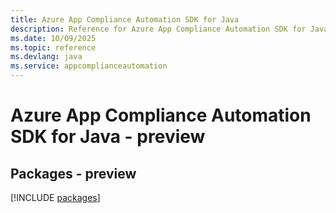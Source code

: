 ```yaml
---
title: Azure App Compliance Automation SDK for Java
description: Reference for Azure App Compliance Automation SDK for Java
ms.date: 10/09/2025
ms.topic: reference
ms.devlang: java
ms.service: appcomplianceautomation
---
```

# Azure App Compliance Automation SDK for Java - preview
## Packages - preview
[!INCLUDE [packages](app-compliance-automation-index.md)]